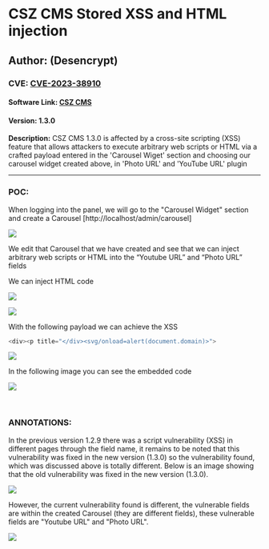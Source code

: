 # CSZ CMS Stored XSS and HTML injection

## Author: (Desencrypt)

### CVE: [CVE-2023-38910](https://cve.mitre.org/cgi-bin/cvename.cgi?name=CVE-2023-38910)

#### **Software Link**: [CSZ CMS](https://www.cszcms.com/)
#### **Version**: 1.3.0



**Description:** CSZ CMS 1.3.0 is affected by a cross-site scripting (XSS) feature that allows attackers to execute arbitrary web scripts or HTML via a crafted payload entered in the 'Carousel Wiget' section and choosing our carousel widget created above, in 'Photo URL' and 'YouTube URL' plugin


---

### POC:


When logging into the panel, we will go to the "Carousel Widget" section and create a Carousel [http://localhost/admin/carousel]

![](https://hackmd.io/_uploads/BJ1kT2Rt3.png)



We edit that Carousel that we have created and see that we can inject arbitrary web scripts or HTML into the “Youtube URL” and “Photo URL” fields


We can inject HTML code

![](https://hackmd.io/_uploads/ByVU620Y3.png)


![](https://hackmd.io/_uploads/HyVNphCt3.png)

With the following payload we can achieve the XSS

```js
<div><p title="</div><svg/onload=alert(document.domain)>">
```


![](https://hackmd.io/_uploads/HyvpThRFn.png)


In the following image you can see the embedded code

![](https://hackmd.io/_uploads/HkiGHRRt2.png)

</br>

### ANNOTATIONS:

In the previous version 1.2.9 there was a script vulnerability (XSS) in different pages through the field name, it remains to be noted that this vulnerability was fixed in the new version (1.3.0) so the vulnerability found, which was discussed above is totally different.
Below is an image showing that the old vulnerability was fixed in the new version (1.3.0).

![](https://hackmd.io/_uploads/ryxVGVegqh.png)

However, the current vulnerability found is different, the vulnerable fields are within the created Carousel (they are different fields), these vulnerable fields are "Youtube URL" and "Photo URL".

![](https://hackmd.io/_uploads/Bk6DBge53.png)
